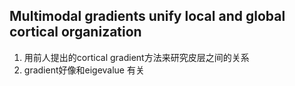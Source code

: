 ## Multimodal gradients unify local and global cortical organization
1. 用前人提出的cortical gradient方法来研究皮层之间的关系
2. gradient好像和eigevalue 有关